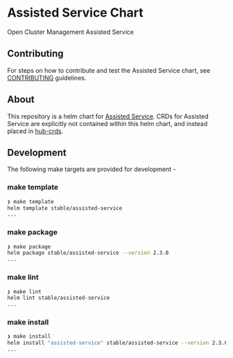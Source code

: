 # Assisted Service Chart

Open Cluster Management Assisted Service

## Contributing

For steps on how to contribute and test the Assisted Service chart, see [CONTRIBUTING](./CONTRIBUTING.md) guidelines.

## About

This repository is a helm chart for [Assisted Service](https://github.com/openshift/assisted-service). CRDs for Assisted Service are explicitly not contained within this helm chart, and instead placed in [hub-crds](https://github.com/open-cluster-management/hub-crds).

## Development

The following make targets are provided for development - 

### make template

```bash
❯ make template
helm template stable/assisted-service
...
```

### make package

```bash
❯ make package
helm package stable/assisted-service --version 2.3.0
...
```
### make lint

```bash
❯ make lint
helm lint stable/assisted-service
...
```

### make install

```bash
❯ make install
helm install "assisted-service" stable/assisted-service --version 2.3.0
...
```
